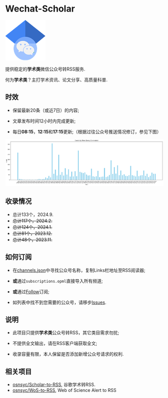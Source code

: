 # Wechat-Scholar

![](./doc/logo.png)

提供稳定的**学术类**微信公众号转RSS服务.

何为**学术类**？主打学术资讯、论文分享、高质量科普.

## 时效

- 保留最新20条（或近7日）的内容;

- 文章发布时间12小时内完成更新;

- 每日**08:15**，**12:15**和**17:15**更新;（根据过往公众号推送情况修订，参见下图）

![](./doc/push_time.png)

## 收录情况

- 总计133个，2024.9.
- ~~总计117个，2024.2.~~
- ~~总计124个，2024.1.~~
- ~~总计81个，2023.12.~~
- ~~总计48个，2023.11.~~

## 如何订阅

- 在[channels.json](./channels.json)中寻找公众号名称，复制Links栏地址至RSS阅读器;

- **或**通过`subscriptions.opml`直接导入所有频道;

- **或**通过[Follow](https://app.follow.is/list/71378259800441856)订阅;

- 如列表中找不到您需要的公众号，请移步[Issues](https://github.com/osnsyc/Wechat-Scholar/issues).


## 说明

- 此项目只提供**学术类**公众号转RSS，其它类目需求勿扰;

- 不提供全文输出，请在RSS客户端获取全文;

- 收录容量有限，本人保留是否添加新增公众号请求的权利.

## 相关项目

- [osnsyc/Scholar-to-RSS](https://github.com/osnsyc/Scholar-to-RSS), 谷歌学术转RSS.
- [osnsyc/WoS-to-RSS](https://github.com/osnsyc/WoS-to-RSS), Web of Science Alert to RSS


